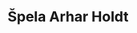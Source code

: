 ---
SICRIS: 15295
draft: false
fixName: špela_arhar_holdt
lab: Laboratorij za kognitivno modeliranje
labPos: Član laboratorija
location: R2.26 - Laboratorij LKM
mailInfo: spela.arhar-holdt@fri.uni-lj.si
officeHours: null
profName: asist. dr. ŠPELA ARHAR HOLDT
profTitle: Raziskovalec
telephoneInfo: null
title: Špela Arhar Holdt
---